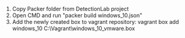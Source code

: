 1. Copy Packer folder from DetectionLab project
2. Open CMD and run "packer build windows_10.json"
3. Add the newly created box to vagrant repository:
vagrant box add windows_10 C:\Vagrant\windows_10_vmware.box
